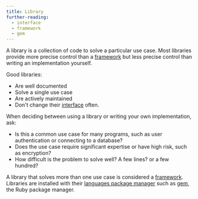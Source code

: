 ```yaml
---
title: Library
further-reading:
  - interface
  - framework
  - gem
---
```

A library is a collection of code to solve a particular use case. Most libraries
provide more precise control than a [framework](/framework) but less precise
control than writing an implementation yourself.

Good libraries:

* Are well documented
* Solve a single use case
* Are actively maintained
* Don't change their [interface](/interface) often.

When deciding between using a library or writing your own implementation, ask:

* Is this a common use case for many programs, such as user authentication or
  connecting to a database?
* Does the use case require significant expertise or have high risk, such as
  encryption?
* How difficult is the problem to solve well? A few lines? or a few hundred?

A library that solves more than one use case is considered a
[framework](/framework). Libraries are installed with their [languages package
manager](/package-manager#language-packe-managers) such as [gem](/gem),  the
Ruby package manager.
